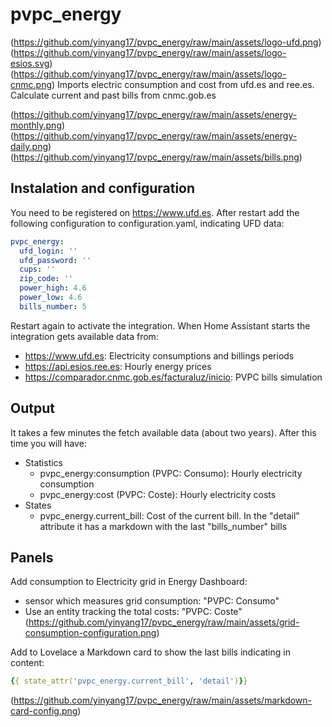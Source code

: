 # pvpc_energy
(https://github.com/yinyang17/pvpc_energy/raw/main/assets/logo-ufd.png) (https://github.com/yinyang17/pvpc_energy/raw/main/assets/logo-esios.svg) (https://github.com/yinyang17/pvpc_energy/raw/main/assets/logo-cnmc.png)
Imports electric consumption and cost from ufd.es and ree.es. Calculate current and past bills from cnmc.gob.es

(https://github.com/yinyang17/pvpc_energy/raw/main/assets/energy-monthly.png)
(https://github.com/yinyang17/pvpc_energy/raw/main/assets/energy-daily.png)
(https://github.com/yinyang17/pvpc_energy/raw/main/assets/bills.png)

## Instalation and configuration
You need to be registered on https://www.ufd.es.
After restart add the following configuration to configuration.yaml, indicating UFD data:
```yaml
pvpc_energy:
  ufd_login: ''
  ufd_password: ''
  cups: ''
  zip_code: ''
  power_high: 4.6
  power_low: 4.6
  bills_number: 5
```

Restart again to activate the integration. When Home Assistant starts the integration gets available data from:
* https://www.ufd.es: Electricity consumptions and billings periods
* https://api.esios.ree.es: Hourly energy prices
* https://comparador.cnmc.gob.es/facturaluz/inicio: PVPC bills simulation


## Output
It takes a few minutes the fetch available data (about two years). After this time you will have:
* Statistics
    * pvpc_energy:consumption (PVPC: Consumo): Hourly electricity consumption
    * pvpc_energy:cost (PVPC: Coste): Hourly electricity costs
* States
    * pvpc_energy.current_bill: Cost of the current bill. In the "detail" attribute it has a markdown with the last "bills_number" bills


## Panels
Add consumption to Electricity grid in Energy Dashboard:
* sensor which measures grid consumption: "PVPC: Consumo"
* Use an entity tracking the total costs: "PVPC: Coste"
(https://github.com/yinyang17/pvpc_energy/raw/main/assets/grid-consumption-configuration.png)

Add to Lovelace a Markdown card to show the last bills indicating in content:
```yml
{{ state_attr('pvpc_energy.current_bill', 'detail')}}
```
(https://github.com/yinyang17/pvpc_energy/raw/main/assets/markdown-card-config.png)
